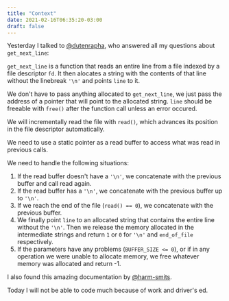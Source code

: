 ```yaml
---
title: "Context"
date: 2021-02-16T06:35:20-03:00
draft: false
---
```


Yesterday I talked to [@dutenrapha](https://github.com/dutenrapha), who answered
all my questions about `get_next_line`:

`get_next_line` is a function that reads an entire line from a file indexed by a file descriptor `fd`. It then alocates a string with the contents of that line without the linebreak `'\n'` and points `line` to it.

We don't have to pass anything allocated to `get_next_line`, we just pass the address of a pointer that will point to the allocated string. `line` should be freeable with `free()` after the function call unless an error occured.

We will incrementally read the file with `read()`, which advances its position in the file descriptor automatically.

We need to use a static pointer as a read buffer to access what was read in previous calls.

We need to handle the following situations:

1. If the read buffer doesn't have a `'\n'`, we concatenate with the previous buffer and call read again.
2. If the read buffer has a `'\n'`, we concatenate with the previous buffer up to `'\n'`.
3. If we reach the end of the file (`read() == 0`), we concatenate with the previous buffer.
4. We finally point `line` to an allocated string that contains the entire line without the `'\n'`. Then we release the memory allocated in the intermediate strings and return `1` or `0` for `'\n'` and `end_of_file` respectively.
5. If the parameters have any problems (`BUFFER_SIZE <= 0`), or if in any operation we were unable to allocate memory, we free whatever memory was allocated and return -1.

I also found this amazing documentation by
[@harm-smits](https://harm-smits.github.io/42docs/projects/get_next_line).

Today I will not be able to code much because of work and driver's ed.
